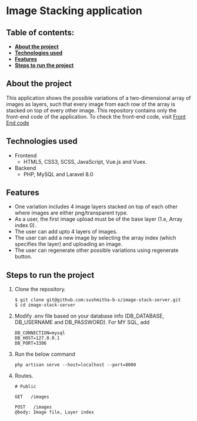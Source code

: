 # Image Stacking application

## Table of contents:

-   **[About the project](#about-the-project)**
-   **[Technologies used](#technologies-used)**
-   **[Features](#features)**
-   **[Steps to run the project](#steps-to-run-the-project)**

## About the project

This application shows the possible variations of a two-dimensional array of images as layers, such that every image from each row of the array is stacked on top of every other image. This repository contains only the front-end code of the application. To check the front-end code, visit [Front End code](https://github.com/sushmitha-b-s/image-stack-client)

## Technologies used

-   Frontend
    -   HTML5, CSS3, SCSS, JavaScript, Vue.js and Vuex.
-   Backend
    -   PHP, MySQL and Laravel 8.0

## Features

-   One variation includes 4 image layers stacked on top of each other where images are either png/transparent type.
-   As a user, the first image upload must be of the base layer (1.e, Array index 0).
-   The user can add upto 4 layers of images.
-   The user can add a new image by selecting the array index (which specifies the layer) and uploading an image.
-   The user can regenerate other possible variations using regenerate button.

## Steps to run the project

1. Clone the repository.
    ```
    $ git clone git@github.com:sushmitha-b-s/image-stack-server.git
    $ cd image-stack-server
    ```
2. Modify .env file based on your database info (DB_DATABASE, DB_USERNAME and DB_PASSWORD). For MY SQL, add

    ```
    DB_CONNECTION=mysql
    DB_HOST=127.0.0.1
    DB_PORT=3306
    ```

3. Run the below command

    ```
    php artisan serve --host=localhost --port=8000
    ```

4. Routes.

    ```
    # Public

    GET   /images

    POST   /images
    @body: Image file, Layer index

    ```

